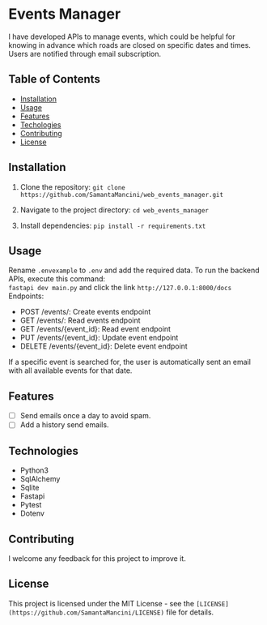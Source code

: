# Events Manager
I have developed APIs to manage events, which could be helpful for knowing in advance which roads are closed on specific dates and times. Users are notified through email subscription.

## Table of Contents

- [Installation](#installation)
- [Usage](#usage)
- [Features](#features)
- [Techologies](#technologies)
- [Contributing](#contributing)
- [License](#license)


## Installation
1. Clone the repository:
   ```git clone https://github.com/SamantaMancini/web_events_manager.git```

2. Navigate to the project directory:
    ```cd web_events_manager```

3. Install dependencies:
    ```pip install -r requirements.txt```

## Usage
Rename `.envexample` to `.env` and add the required data.
To run the backend APIs, execute this command: <br/> ```fastapi dev main.py``` and click the link ```http://127.0.0.1:8000/docs```
Endpoints:
- POST /events/: Create events endpoint
- GET /events/: Read events endpoint
- GET /events/{event_id}: Read event endpoint 
- PUT /events/{event_id}: Update event endpoint
- DELETE /events/{event_id}: Delete event endpoint

If a specific event is searched for, the user is automatically sent an email with all available events for that date.

## Features
- [ ] Send emails once a day to avoid spam. <br/>
- [ ] Add a history send emails.

## Technologies
- Python3
- SqlAlchemy
- Sqlite
- Fastapi
- Pytest
- Dotenv

## Contributing
I welcome any feedback for this project to improve it.

## License
This project is licensed under the MIT License - see the `[LICENSE](https://github.com/SamantaMancini/LICENSE)` file for details.


